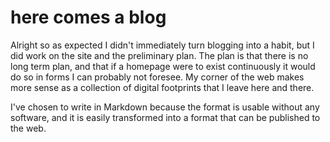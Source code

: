 # here comes a blog

Alright so as expected I didn't immediately turn blogging into a habit, but I did work on the site and the preliminary
plan. The plan is that there is no long term plan, and that if a homepage were to exist continuously it would do so in
forms I can probably not foresee. My corner of the web makes more sense as a collection of digital footprints that I
leave here and there.

I've chosen to write in Markdown because the format is usable without any software, and it is easily transformed into
a format that can be published to the web.
